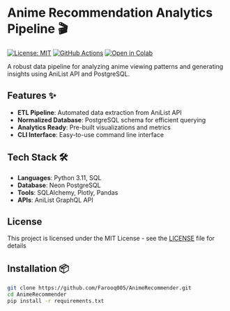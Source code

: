# Anime Recommendation Analytics Pipeline 🎬

[![License: MIT](https://img.shields.io/badge/License-MIT-yellow.svg)](https://opensource.org/licenses/MIT)
[![GitHub Actions](https://github.com/Farooq005/AnimeRecommender/actions/workflows/main.yml/badge.svg)](https://github.com/Farooq005/AnimeRecommender/actions)
[![Open in Colab](https://colab.research.google.com/assets/colab-badge.svg)](https://colab.research.google.com/github/Farooq005/AnimeRecommender/blob/main/notebooks/AnimeAnalytics.ipynb)

A robust data pipeline for analyzing anime viewing patterns and generating insights using AniList API and PostgreSQL.

## Features ✨
- **ETL Pipeline**: Automated data extraction from AniList API
- **Normalized Database**: PostgreSQL schema for efficient querying
- **Analytics Ready**: Pre-built visualizations and metrics
- **CLI Interface**: Easy-to-use command line interface

## Tech Stack 🛠️
- **Languages**: Python 3.11, SQL
- **Database**: Neon PostgreSQL
- **Tools**: SQLAlchemy, Plotly, Pandas
- **APIs**: AniList GraphQL API

## License
This project is licensed under the MIT License - see the [LICENSE](LICENSE) file for details

## Installation 📦
```bash
git clone https://github.com/Farooq005/AnimeRecommender.git
cd AnimeRecommender
pip install -r requirements.txt
